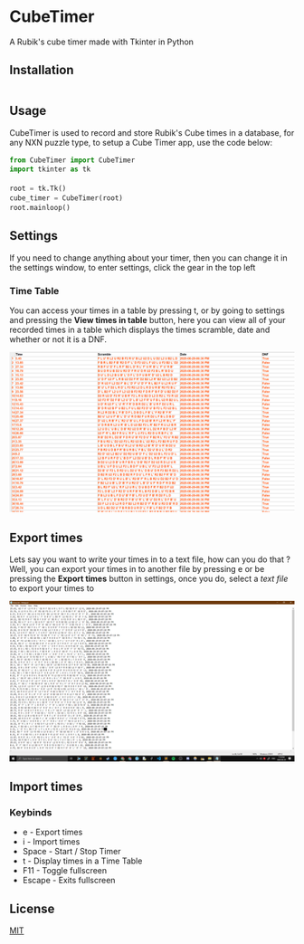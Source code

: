 # CubeTimer
A Rubik's cube timer made with Tkinter in Python

## Installation
```bash

```
## Usage
CubeTimer is used to record and store Rubik's Cube times in a database, for any NXN puzzle type, to setup a Cube Timer app, use the code below:
```python
from CubeTimer import CubeTimer
import tkinter as tk

root = tk.Tk()
cube_timer = CubeTimer(root)
root.mainloop()
```

## Settings
If you need to change anything about your timer, then you can change it in the settings window, to enter settings, click the gear in the top left


### Time Table
You can access your times in a table by pressing t, or by going to settings and pressing the **View times in table** button, here you can view all of your recorded times in a table which displays the times scramble, date and whether or not it is a DNF.

![Time Table](/Screenshots/TimeTable.png)

## Export times
Lets say you want to write your times in to a text file, how can you do that ? Well, you can export your times in to another file by pressing e or be pressing the **Export times** button in settings,
once you do, select a *text file* to export your times to

![Export times](/Screenshots/ExportTimes.png)
## Import times

### Keybinds
- e - Export times
- i - Import times
- Space - Start / Stop Timer
- t - Display times in a Time Table
- F11 - Toggle fullscreen
- Escape - Exits fullscreen



## License
[MIT](https://choosealicense.com/licenses/mit/)